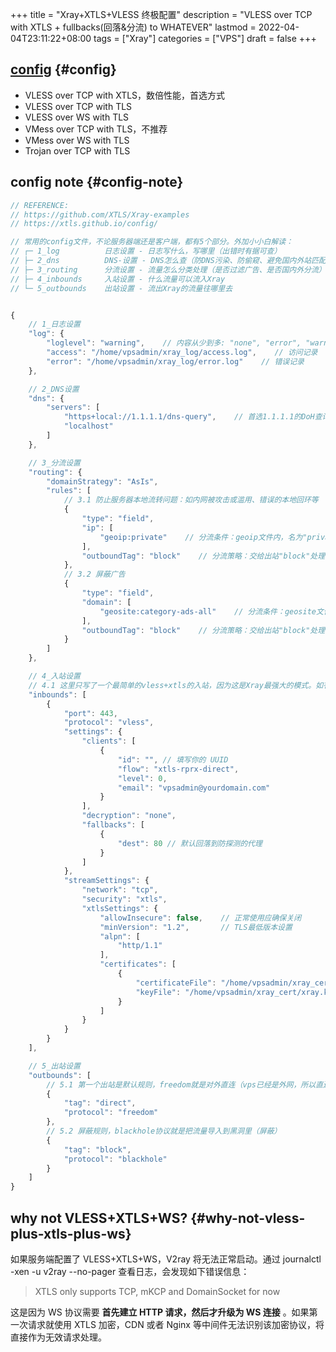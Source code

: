 +++
title = "Xray+XTLS+VLESS 终极配置"
description = "VLESS over TCP with XTLS + fullbacks(回落&分流) to WHATEVER"
lastmod = 2022-04-04T23:11:22+08:00
tags = ["Xray"]
categories = ["VPS"]
draft = false
+++

## [config](https://github.com/XTLS/Xray-examples/blob/main/VLESS-TCP-XTLS-WHATEVER/README.md) {#config}

-   VLESS over TCP with XTLS，数倍性能，首选方式
-   VLESS over TCP with TLS
-   VLESS over WS with TLS
-   VMess over TCP with TLS，不推荐
-   VMess over WS with TLS
-   Trojan over TCP with TLS


## config note {#config-note}

```js
// REFERENCE:
// https://github.com/XTLS/Xray-examples
// https://xtls.github.io/config/

// 常用的config文件，不论服务器端还是客户端，都有5个部分。外加小小白解读：
// ┌─ 1_log          日志设置 - 日志写什么，写哪里（出错时有据可查）
// ├─ 2_dns          DNS-设置 - DNS怎么查（防DNS污染、防偷窥、避免国内外站匹配到国外服务器等）
// ├─ 3_routing      分流设置 - 流量怎么分类处理（是否过滤广告、是否国内外分流）
// ├─ 4_inbounds     入站设置 - 什么流量可以流入Xray
// └─ 5_outbounds    出站设置 - 流出Xray的流量往哪里去


{
    // 1_日志设置
    "log": {
        "loglevel": "warning",    // 内容从少到多: "none", "error", "warning", "info", "debug"
        "access": "/home/vpsadmin/xray_log/access.log",    // 访问记录
        "error": "/home/vpsadmin/xray_log/error.log"    // 错误记录
    },

    // 2_DNS设置
    "dns": {
        "servers": [
            "https+local://1.1.1.1/dns-query",    // 首选1.1.1.1的DoH查询，牺牲速度但可防止ISP偷窥
            "localhost"
        ]
    },

    // 3_分流设置
    "routing": {
        "domainStrategy": "AsIs",
        "rules": [
            // 3.1 防止服务器本地流转问题：如内网被攻击或滥用、错误的本地回环等
            {
                "type": "field",
                "ip": [
                    "geoip:private"    // 分流条件：geoip文件内，名为"private"的规则（本地）
                ],
                "outboundTag": "block"    // 分流策略：交给出站"block"处理（黑洞屏蔽）
            },
            // 3.2 屏蔽广告
            {
                "type": "field",
                "domain": [
                    "geosite:category-ads-all"    // 分流条件：geosite文件内，名为"category-ads-all"的规则（各种广告域名）
                ],
                "outboundTag": "block"    // 分流策略：交给出站"block"处理（黑洞屏蔽）
            }
        ]
    },

    // 4_入站设置
    // 4.1 这里只写了一个最简单的vless+xtls的入站，因为这是Xray最强大的模式。如有其他需要，请根据模版自行添加。
    "inbounds": [
        {
            "port": 443,
            "protocol": "vless",
            "settings": {
                "clients": [
                    {
                        "id": "", // 填写你的 UUID
                        "flow": "xtls-rprx-direct",
                        "level": 0,
                        "email": "vpsadmin@yourdomain.com"
                    }
                ],
                "decryption": "none",
                "fallbacks": [
                    {
                        "dest": 80 // 默认回落到防探测的代理
                    }
                ]
            },
            "streamSettings": {
                "network": "tcp",
                "security": "xtls",
                "xtlsSettings": {
                    "allowInsecure": false,    // 正常使用应确保关闭
                    "minVersion": "1.2",       // TLS最低版本设置
                    "alpn": [
                        "http/1.1"
                    ],
                    "certificates": [
                        {
                            "certificateFile": "/home/vpsadmin/xray_cert/xray.crt",
                            "keyFile": "/home/vpsadmin/xray_cert/xray.key"
                        }
                    ]
                }
            }
        }
    ],

    // 5_出站设置
    "outbounds": [
        // 5.1 第一个出站是默认规则，freedom就是对外直连（vps已经是外网，所以直连）
        {
            "tag": "direct",
            "protocol": "freedom"
        },
        // 5.2 屏蔽规则，blackhole协议就是把流量导入到黑洞里（屏蔽）
        {
            "tag": "block",
            "protocol": "blackhole"
        }
    ]
}
```


## why not VLESS+XTLS+WS? {#why-not-vless-plus-xtls-plus-ws}

如果服务端配置了 VLESS+XTLS+WS，V2ray 将无法正常启动。通过 journalctl -xen -u v2ray --no-pager 查看日志，会发现如下错误信息：

> XTLS only supports TCP, mKCP and DomainSocket for now

这是因为 WS 协议需要 **首先建立 HTTP 请求，然后才升级为 WS 连接** 。如果第一次请求就使用 XTLS 加密，CDN 或者 Nginx 等中间件无法识别该加密协议，将直接作为无效请求处理。
